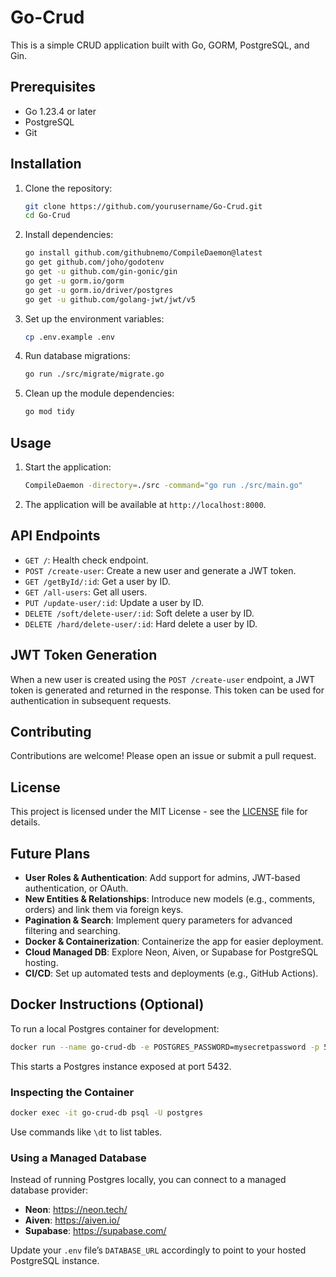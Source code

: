 # Go-Crud

This is a simple CRUD application built with Go, GORM, PostgreSQL, and Gin.

## Prerequisites

- Go 1.23.4 or later
- PostgreSQL
- Git

## Installation

1. Clone the repository:
    ```sh
    git clone https://github.com/yourusername/Go-Crud.git
    cd Go-Crud
    ```

2. Install dependencies:
    ```sh
    go install github.com/githubnemo/CompileDaemon@latest
    go get github.com/joho/godotenv
    go get -u github.com/gin-gonic/gin
    go get -u gorm.io/gorm
    go get -u gorm.io/driver/postgres
    go get -u github.com/golang-jwt/jwt/v5
    ```

3. Set up the environment variables:
    ```sh
    cp .env.example .env
    ```

4. Run database migrations:
    ```sh
    go run ./src/migrate/migrate.go
    ```

5. Clean up the module dependencies:
    ```sh
    go mod tidy
    ```

## Usage

1. Start the application:
    ```sh
    CompileDaemon -directory=./src -command="go run ./src/main.go"
    ```

2. The application will be available at `http://localhost:8000`.

## API Endpoints

- `GET /`: Health check endpoint.
- `POST /create-user`: Create a new user and generate a JWT token.
- `GET /getById/:id`: Get a user by ID.
- `GET /all-users`: Get all users.
- `PUT /update-user/:id`: Update a user by ID.
- `DELETE /soft/delete-user/:id`: Soft delete a user by ID.
- `DELETE /hard/delete-user/:id`: Hard delete a user by ID.

## JWT Token Generation

When a new user is created using the `POST /create-user` endpoint, a JWT token is generated and returned in the response. This token can be used for authentication in subsequent requests.

## Contributing

Contributions are welcome! Please open an issue or submit a pull request.

## License

This project is licensed under the MIT License - see the [LICENSE](LICENSE) file for details.                                                        

## Future Plans

- **User Roles & Authentication**: Add support for admins, JWT-based authentication, or OAuth.
- **New Entities & Relationships**: Introduce new models (e.g., comments, orders) and link them via foreign keys.
- **Pagination & Search**: Implement query parameters for advanced filtering and searching.
- **Docker & Containerization**: Containerize the app for easier deployment.
- **Cloud Managed DB**: Explore Neon, Aiven, or Supabase for PostgreSQL hosting.
- **CI/CD**: Set up automated tests and deployments (e.g., GitHub Actions).

## Docker Instructions (Optional)

To run a local Postgres container for development:

```sh
docker run --name go-crud-db -e POSTGRES_PASSWORD=mysecretpassword -p 5432:5432 -d postgres
```

This starts a Postgres instance exposed at port 5432.

### Inspecting the Container

```sh
docker exec -it go-crud-db psql -U postgres
```

Use commands like `\dt` to list tables.

### Using a Managed Database

Instead of running Postgres locally, you can connect to a managed database provider:

- **Neon**: https://neon.tech/  
- **Aiven**: https://aiven.io/  
- **Supabase**: https://supabase.com/  

Update your `.env` file’s `DATABASE_URL` accordingly to point to your hosted PostgreSQL instance.